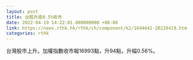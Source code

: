 ```yaml
---
layout: post
title: 台股升逾0.5%收市
date: 2022-04-19 14:22:01.000000000 +08:00
link: https://news.rthk.hk/rthk/ch/component/k2/1644642-20220419.htm
categories: rthk
---
```


台灣股市上升。加權指數收市報16993點，升94點，升幅0.56%。

